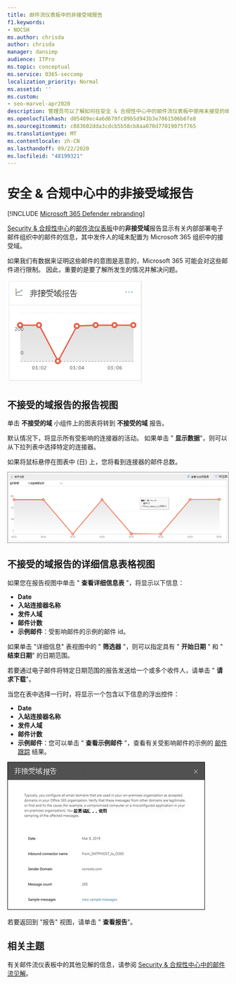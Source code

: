 ```yaml
---
title: 邮件流仪表板中的非接受域报告
f1.keywords:
- NOCSH
ms.author: chrisda
author: chrisda
manager: dansimp
audience: ITPro
ms.topic: conceptual
ms.service: O365-seccomp
localization_priority: Normal
ms.assetid: ''
ms.custom:
- seo-marvel-apr2020
description: 管理员可以了解如何在安全 & 合规性中心中的邮件流仪表板中使用未接受的域报告来监视来自内部部署组织的邮件，其中发件人的域不是在 Microsoft 365 中配置的。
ms.openlocfilehash: d05489ec4a6d670fc89b5d943b3e7061506b6fe8
ms.sourcegitcommit: c083602dda3cdcb5b58cb8aa070d77019075f765
ms.translationtype: MT
ms.contentlocale: zh-CN
ms.lasthandoff: 09/22/2020
ms.locfileid: "48199321"
---
```

# <a name="non-accepted-domain-report-in-the-security--compliance-center"></a>安全 & 合规中心中的非接受域报告

[!INCLUDE [Microsoft 365 Defender rebranding](../includes/microsoft-defender-for-office.md)]


[Security & 合规性中心](https://protection.office.com)的[邮件流仪表板](mail-flow-insights-v2.md)中的**非接受域**报告显示有关内部部署电子邮件组织中的邮件的信息，其中发件人的域未配置为 Microsoft 365 组织中的接受域。

如果我们有数据来证明这些邮件的意图是恶意的，Microsoft 365 可能会对这些邮件进行限制。 因此，重要的是要了解所发生的情况并解决问题。

![安全 & 合规性中心的邮件流仪表板中的 "不接受的域" 小部件](../../media/mfi-non-accepted-domain-report-widget.png)

## <a name="report-view-for-the-non-accepted-domain-report"></a>不接受的域报告的报告视图

单击 **不接受的域** 小组件上的图表将转到 **不接受的域** 报告。

默认情况下，将显示所有受影响的连接器的活动。 如果单击 " **显示数据**"，则可以从下拉列表中选择特定的连接器。

如果将鼠标悬停在图表中 (日) 上，您将看到连接器的邮件总数。

![不接受的域报告中的报告视图](../../media/mfi-non-accepted-domain-report-overview-view.png)

## <a name="details-table-view-for-the-non-accepted-domain-report"></a>不接受的域报告的详细信息表格视图

如果您在报告视图中单击 " **查看详细信息表** "，将显示以下信息：

- **Date**
- **入站连接器名称**
- **发件人域**
- **邮件计数**
- **示例邮件**：受影响邮件的示例的邮件 id。

如果单击 "详细信息" 表视图中的 " **筛选器** "，则可以指定具有 " **开始日期** " 和 " **结束日期**" 的日期范围。

若要通过电子邮件将特定日期范围的报告发送给一个或多个收件人，请单击 " **请求下载**"。

当您在表中选择一行时，将显示一个包含以下信息的浮出控件：

- **Date**
- **入站连接器名称**
- **发件人域**
- **邮件计数**
- **示例邮件**：您可以单击 " **查看示例邮件** "，查看有关受影响邮件的示例的 [邮件跟踪](message-trace-scc.md) 结果。

![在 "不接受的域" 报表的 "详细信息表" 视图中选择行后的详细信息浮出控件](../../media/mfi-non-accepted-domain-report-details-flyout.png)

若要返回到 "报告" 视图，请单击 " **查看报告**"。

## <a name="related-topics"></a>相关主题

有关邮件流仪表板中的其他见解的信息，请参阅 [Security & 合规性中心中的邮件流见解](mail-flow-insights-v2.md)。

